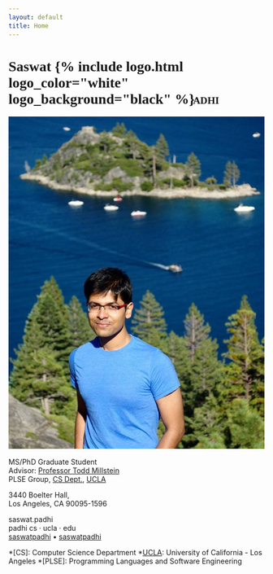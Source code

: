 ```yaml
---
layout: default
title: Home
---
```


<h1 style='font-family: Lora;'>
  <span>Saswat</span>
  {% include logo.html logo_color="white" logo_background="black" %}
  <span style="margin-left: -10px; font-size:0.7em;">ADHI</span>
</h1>

<div class="message">
  <img src='public/img/me.jpg'/>
  <div markdown="1" class="msg">

MS/PhD Graduate Student  
Advisor: [Professor Todd Millstein](Todd)  
PLSE Group, [CS Dept.](CS@UCLA), [UCLA]

3440 Boelter Hall,  
Los Angeles, CA 90095-1596

<i class="fa fa-skype"></i> saswat.padhi  
<i class="fa fa-envelope"></i> padhi <i class="fa fa-at"></i> cs &middot; ucla &middot; edu  
<i class="fa fa-github-alt"></i> [saswatpadhi](https://github.com/SaswatPadhi) &bull; <i class="fa fa-linkedin-square"></i> [saswatpadhi](https://www.linkedin.com/in/saswatpadhi)  

  </div>
  <div style="clear: both;"></div>
</div>






*[CS]:          Computer Science Department
*[UCLA]:        University of California - Los Angeles
*[PLSE]:        Programming Languages and Software Engineering


[Todd]:     http://web.cs.ucla.edu/~todd
[UCLA]:     http://ucla.edu
[CS@UCLA]:  http://cs.ucla.edu
